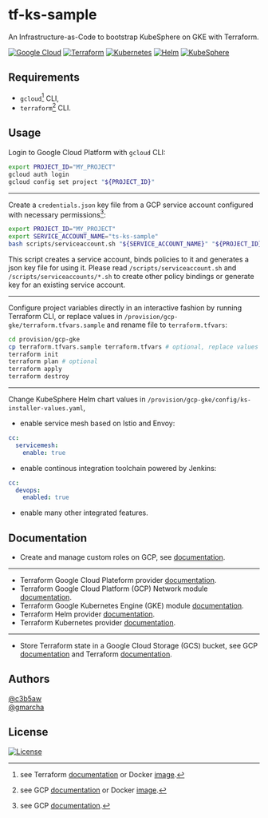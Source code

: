 # tf-ks-sample

An Infrastructure-as-Code to bootstrap KubeSphere on GKE with Terraform.

[![Google Cloud](https://img.shields.io/badge/GCP-%234285F4.svg?style=for-the-badge&logo=google-cloud&logoColor=white)](https://cloud.google.com/docs?hl=fr)
[![Terraform](https://img.shields.io/badge/terraform-%235835CC.svg?style=for-the-badge&logo=terraform&logoColor=white)](https://developer.hashicorp.com/terraform)
[![Kubernetes](https://img.shields.io/badge/kubernetes-%23326ce5.svg?style=for-the-badge&logo=kubernetes&logoColor=white)](https://kubernetes.io/docs/home/)
[![Helm](https://img.shields.io/badge/helm-%23267a9e.svg?style=for-the-badge&logo=helm&logoColor=white)](https://helm.sh/docs/)
[![KubeSphere](https://img.shields.io/badge/kubesphere-%2351b484.svg?style=for-the-badge&logo=kubernetes&logoColor=white)](https://www.kubesphere.io/docs/v3.3/)

## Requirements

- `gcloud`[^1] CLI,
- `terraform`[^2] CLI.

## Usage

Login to Google Cloud Platform with `gcloud` CLI:

```bash
export PROJECT_ID="MY_PROJECT"
gcloud auth login
gcloud config set project "${PROJECT_ID}"
```

---

Create a `credentials.json` key file from a GCP service account configured with necessary permissions[^3]:

```bash
export PROJECT_ID="MY_PROJECT"
export SERVICE_ACCOUNT_NAME="ts-ks-sample"
bash scripts/serviceaccount.sh "${SERVICE_ACCOUNT_NAME}" "${PROJECT_ID}"
```

This script creates a service account, binds policies to it and generates a json key file for using it. Please read `/scripts/serviceaccount.sh` and `/scripts/serviceaccounts/*.sh` to create other policy bindings or generate key for an existing service account.

---

Configure project variables directly in an interactive fashion by running Terraform CLI,
or replace values in `/provision/gcp-gke/terraform.tfvars.sample` and rename file to `terraform.tfvars`:

```bash
cd provision/gcp-gke
cp terraform.tfvars.sample terraform.tfvars # optional, replace values
terraform init
terraform plan # optional
terraform apply
terraform destroy
```

---

Change KubeSphere Helm chart values in `/provision/gcp-gke/config/ks-installer-values.yaml`,
- enable service mesh based on Istio and Envoy:
```yaml
cc:
  servicemesh:
    enable: true
```
- enable continous integration toolchain powered by Jenkins:
```yaml
cc:
  devops:
    enabled: true
```
- enable many other integrated features.

## Documentation

- Create and manage custom roles on GCP, see [documentation](https://cloud.google.com/iam/docs/creating-custom-roles).

---

- Terraform Google Cloud Plateform provider [documentation](https://registry.terraform.io/providers/hashicorp/google/latest/docs).
- Terraform Google Cloud Platform (GCP) Network module [documentation](https://registry.terraform.io/modules/terraform-google-modules/network/google/latest).
- Terraform Google Kubernetes Engine (GKE) module [documentation](https://registry.terraform.io/modules/terraform-google-modules/kubernetes-engine/google/latest).
- Terraform Helm provider [documentation](https://registry.terraform.io/providers/hashicorp/helm/latest/docs).
- Terraform Kubernetes provider [documentation](https://registry.terraform.io/providers/hashicorp/kubernetes/latest/docs).

---

- Store Terraform state in a Google Cloud Storage (GCS) bucket, see GCP [documentation](https://cloud.google.com/docs/terraform/resource-management/store-state) and Terraform [documentation](https://developer.hashicorp.com/terraform/language/settings/backends/gcs).

## Authors

[@c3b5aw](https://github.com/c3b5aw)\
[@gmarcha](https://github.com/gmarcha)

## License

[![License](https://img.shields.io/badge/License-Apache_2.0-blue.svg)](https://opensource.org/licenses/Apache-2.0)

[^1]: see Terraform [documentation](https://developer.hashicorp.com/terraform/downloads) or Docker [image](https://hub.docker.com/r/hashicorp/terraform/).
[^2]: see GCP [documentation](https://cloud.google.com/sdk/docs/install) or Docker [image](https://hub.docker.com/r/google/cloud-sdk/).
[^3]: see GCP [documentation](https://cloud.google.com/iam/docs/service-accounts-create).
[^4]: only required to create additional cluster firewall rules.
[^5]: only required to create service account from the module (see module [documentation](https://registry.terraform.io/modules/terraform-google-modules/kubernetes-engine/google/latest#configure-a-service-account)).
